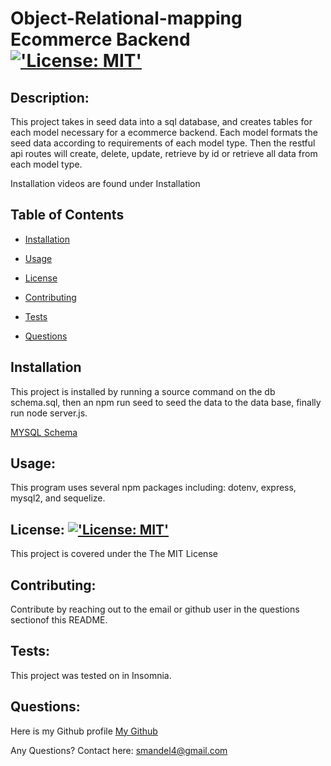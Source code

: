 # Object-Relational-mapping Ecommerce Backend [!['License: MIT'](https://img.shields.io/badge/License-MIT-yellow.svg)](https://opensource.org/licenses/MIT) 

## Description:

This project takes in seed data into a sql database, and creates tables for each model necessary for a ecommerce backend. Each model formats the seed data according to requirements of each model type. Then the restful api routes will create, delete, update, retrieve by id or retrieve all data from each model type. 

Installation videos are found under Installation
 
## Table of Contents

* [Installation](#Installation)

* [Usage](#Usage)

* [License](#License)

* [Contributing](#Contributing)

* [Tests](#Tests)

* [Questions](#Questions)

## Installation

This project is installed by running a source command on the db schema.sql, then an npm run seed to seed the data to the data base, finally run node server.js. 

[MYSQL Schema](https://watch.screencastify.com/v/GoIY2OiszuPnIN98yFMK)
[]()
[]()
[]()
[]()

## Usage:

This program uses several npm packages including: dotenv, express, mysql2, and sequelize.  
 
## License: [!['License: MIT'](https://img.shields.io/badge/License-MIT-yellow.svg)](https://opensource.org/licenses/MIT)

This project is covered under the The MIT License 
 
## Contributing:

Contribute by reaching out to the email or github user in the questions sectionof this README. 
 
## Tests:

This project was tested on in Insomnia. 
 
## Questions:

Here is my Github profile [My Github](https://github.com/Sambalogna)
 
Any Questions? Contact here: smandel4@gmail.com

                            